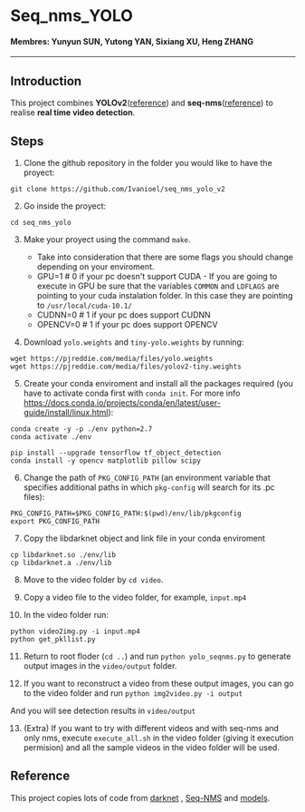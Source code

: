 # Seq_nms_YOLO

#### Membres: Yunyun SUN, Yutong YAN, Sixiang XU, Heng ZHANG

---

## Introduction

This project combines **YOLOv2**([reference](https://arxiv.org/abs/1506.02640)) and **seq-nms**([reference](https://arxiv.org/abs/1602.08465)) to realise **real time video detection**.

## Steps

1. Clone the github repository in the folder you would like to have the proyect:
```
git clone https://github.com/Ivanioel/seq_nms_yolo_v2
```
2. Go inside the proyect: 
```
cd seq_nms_yolo
```

3. Make your proyect using the command `make`.
    * Take into consideration that there are some flags you should change depending on your enviroment.
    * GPU=1 # 0 if your pc doesn't support CUDA - If you are going to execute in GPU be sure that the variables `COMMON` and `LDFLAGS` are pointing to your cuda instalation folder. In this case they are pointing to `/usr/local/cuda-10.1/`
    * CUDNN=0 # 1 if your pc does support CUDNN
    * OPENCV=0 # 1 if your pc does support OPENCV


4. Download `yolo.weights` and `tiny-yolo.weights` by running:
```
wget https://pjreddie.com/media/files/yolo.weights
wget https://pjreddie.com/media/files/yolov2-tiny.weights
```
5. Create your conda enviroment and install all the packages required (you have to activate conda first with `conda init`. For more info https://docs.conda.io/projects/conda/en/latest/user-guide/install/linux.html):
```
conda create -y -p ./env python=2.7
conda activate ./env

pip install --upgrade tensorflow tf_object_detection
conda install -y opencv matplotlib pillow scipy
```

6. Change the path of `PKG_CONFIG_PATH` (an environment variable that specifies additional paths in which `pkg-config` will search for its .pc files):

```
PKG_CONFIG_PATH=$PKG_CONFIG_PATH:$(pwd)/env/lib/pkgconfig
export PKG_CONFIG_PATH
```

7. Copy the libdarknet object and link file in your conda enviroment

```
cp libdarknet.so ./env/lib
cp libdarknet.a ./env/lib
```

8. Move to the video folder by `cd video`.

9. Copy a video file to the video folder, for example, `input.mp4`

10. In the video folder run:
```
python video2img.py -i input.mp4
python get_pkllist.py
```

11. Return to root floder (`cd ..`) and run `python yolo_seqnms.py` to generate output images in the `video/output` folder.

12. If you want to reconstruct a video from these output images, you can go to the video folder and run `python img2video.py -i output`

And you will see detection results in `video/output`

13. (Extra) If you want to try with different videos and with seq-nms and only nms, execute `execute_all.sh` in the video folder (giving it execution permision) and all the sample videos in the video folder will be used.

## Reference

This project copies lots of code from [darknet](https://github.com/pjreddie/darknet) , [Seq-NMS](https://github.com/lrghust/Seq-NMS) and  [models](https://github.com/tensorflow/models).
